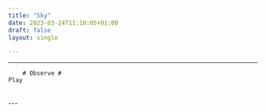 ```yaml
---
title: "Sky"
date: 2023-03-24T11:10:05+01:00
draft: false
layout: single

---
```

---
        # Observe #
    Play 
<br/>
---